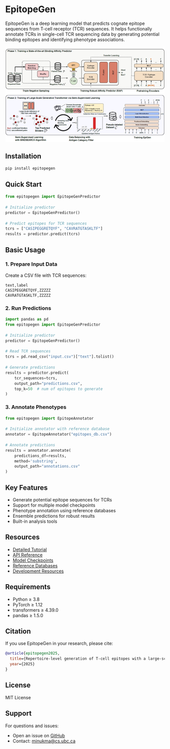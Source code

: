 # EpitopeGen

EpitopeGen is a deep learning model that predicts cognate epitope sequences from T-cell receptor (TCR) sequences. It helps functionally annotate TCRs in single-cell TCR sequencing data by generating potential binding epitopes and identifying phenotype associations.

<img src="./overview.PNG" alt="EpitopeGen" style="zoom:150%;" />

## Installation

```bash
pip install epitopegen
```

## Quick Start

```python
from epitopegen import EpitopeGenPredictor

# Initialize predictor
predictor = EpitopeGenPredictor()

# Predict epitopes for TCR sequences
tcrs = ["CASIPEGGRETQYF", "CAVRATGTASKLTF"]
results = predictor.predict(tcrs)
```

## Basic Usage

### 1. Prepare Input Data

Create a CSV file with TCR sequences:
```csv
text,label
CASIPEGGRETQYF,ZZZZZ
CAVRATGTASKLTF,ZZZZZ
```

### 2. Run Predictions

```python
import pandas as pd
from epitopegen import EpitopeGenPredictor

# Initialize predictor
predictor = EpitopeGenPredictor()

# Read TCR sequences
tcrs = pd.read_csv("input.csv")["text"].tolist()

# Generate predictions
results = predictor.predict(
    tcr_sequences=tcrs,
    output_path="predictions.csv",
    top_k=50  # num of epitopes to generate
)
```

### 3. Annotate Phenotypes

```python
from epitopegen import EpitopeAnnotator

# Initialize annotator with reference database
annotator = EpitopeAnnotator("epitopes_db.csv")

# Annotate predictions
results = annotator.annotate(
    predictions_df=results,
    method='substring',
    output_path="annotations.csv"
)
```

## Key Features

- Generate potential epitope sequences for TCRs
- Support for multiple model checkpoints
- Phenotype annotation using reference databases
- Ensemble predictions for robust results
- Built-in analysis tools

## Resources

- [Detailed Tutorial](https://github.com/Ding-Group/EpitopeGen/blob/main/tutorials/epitopegen_basic_usage.ipynb)
- [API Reference](https://regaler.github.io/EpitopeGen/index.html)
- [Model Checkpoints](https://zenodo.org/records/14853949)
- [Reference Databases](https://zenodo.org/records/14861398)
- [Development Resources](https://zenodo.org/records/14286754)

## Requirements

- Python ≥ 3.8
- PyTorch ≥ 1.12
- transformers ≥ 4.39.0
- pandas ≥ 1.5.0

## Citation

If you use EpitopeGen in your research, please cite:
```bibtex
@article{epitopegen2025,
  title={Repertoire-level generation of T-cell epitopes with a large-scale generative transformer},
  year={2025}
}
```

## License

MIT License

## Support

For questions and issues:
- Open an issue on [GitHub](https://github.com/Ding-Group/EpitopeGen/issues)
- Contact: minukma@cs.ubc.ca
